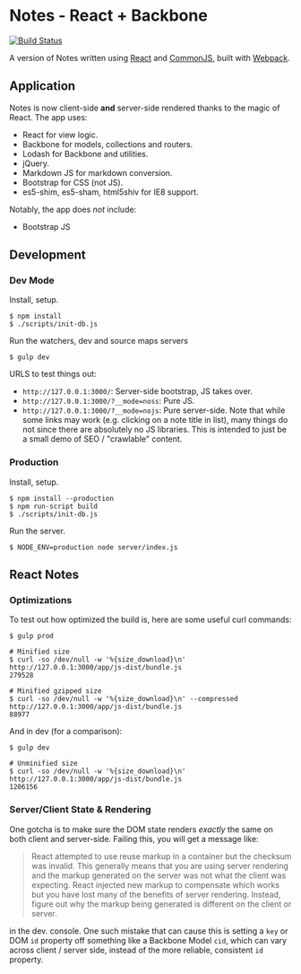 Notes - React + Backbone
========================

[![Build Status][trav_img]][trav_site]

A version of Notes written using [React][react] and [CommonJS][cjs], built with
[Webpack][webpack].

## Application

Notes is now client-side **and** server-side rendered thanks to the magic of
React. The app uses:

* React for view logic.
* Backbone for models, collections and routers.
* Lodash for Backbone and utilities.
* jQuery.
* Markdown JS for markdown conversion.
* Bootstrap for CSS (not JS).
* es5-shim, es5-sham, html5shiv for IE8 support.

Notably, the app does _not_ include:

* Bootstrap JS

## Development

### Dev Mode

Install, setup.

```
$ npm install
$ ./scripts/init-db.js
```

Run the watchers, dev and source maps servers

```
$ gulp dev
```

URLS to test things out:

* `http://127.0.0.1:3000/`: Server-side bootstrap, JS takes over.
* `http://127.0.0.1:3000/?__mode=noss`: Pure JS.
* `http://127.0.0.1:3000/?__mode=nojs`: Pure server-side. Note that while
  some links may work (e.g. clicking on a note title in list), many things
  do not since there are absolutely no JS libraries. This is intended to just
  be a small demo of SEO / "crawlable" content.

### Production

Install, setup.

```
$ npm install --production
$ npm run-script build
$ ./scripts/init-db.js
```

Run the server.

```
$ NODE_ENV=production node server/index.js
```

## React Notes

### Optimizations

To test out how optimized the build is, here are some useful curl commands:

```
$ gulp prod

# Minified size
$ curl -so /dev/null -w '%{size_download}\n' http://127.0.0.1:3000/app/js-dist/bundle.js
279528

# Minified gzipped size
$ curl -so /dev/null -w '%{size_download}\n' --compressed http://127.0.0.1:3000/app/js-dist/bundle.js
88977
```

And in dev (for a comparison):

```
$ gulp dev

# Unminified size
$ curl -so /dev/null -w '%{size_download}\n' http://127.0.0.1:3000/app/js-dist/bundle.js
1206156
```

### Server/Client State & Rendering

One gotcha is to make sure the DOM state renders *exactly* the same on both
client and server-side. Failing this, you will get a message like:

> React attempted to use reuse markup in a container but the checksum was
> invalid. This generally means that you are using server rendering and the
> markup generated on the server was not what the client was expecting. React
> injected new markup to compensate which works but you have lost many of the
> benefits of server rendering. Instead, figure out why the markup being
> generated is different on the client or server.

in the dev. console. One such mistake that can cause this is setting a `key`
or DOM `id` property off something like a Backbone Model `cid`, which can
vary across client / server side, instead of the more reliable, consistent
`id` property.

[trav]: https://travis-ci.org/
[trav_img]: https://api.travis-ci.org/FormidableLabs/notes-react-backbone.svg
[trav_site]: https://travis-ci.org/FormidableLabs/notes-react-backbone
[react]: http://facebook.github.io/react/
[cjs]: http://wiki.commonjs.org/wiki/CommonJS
[webpack]: http://webpack.github.io/
